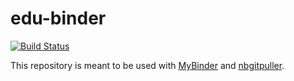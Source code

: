# edu-binder

[![Build Status](https://travis-ci.org/OGGM/oggm-edu-r2d.svg?branch=master)](https://travis-ci.org/OGGM/oggm-edu-r2d)

This repository is meant to be used with [MyBinder](https://mybinder.org/) and [nbgitpuller](https://jupyterhub.github.io/nbgitpuller/).

